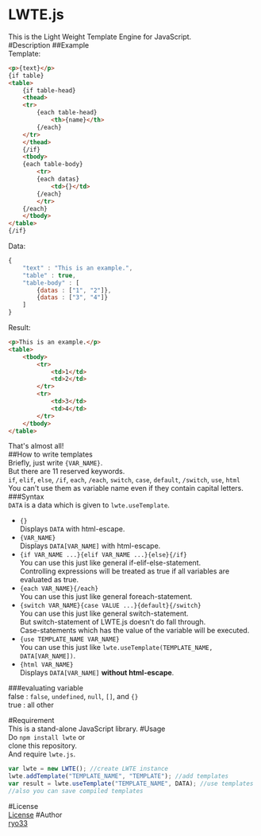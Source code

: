 # LWTE.js
This is the Light Weight Template Engine for JavaScript.  
#Description
##Example  
Template:  
```html
<p>{text}</p>
{if table}
<table>
    {if table-head}
    <thead>
    <tr>
        {each table-head}
            <th>{name}</th>
        {/each}
    </tr>
    </thead>
    {/if}
    <tbody>
    {each table-body}
        <tr>
        {each datas}
            <td>{}</td>
        {/each}
        </tr>
    {/each}
    </tbody>
</table>
{/if}
```
Data:
```javascript
{
    "text" : "This is an example.",
    "table" : true,
    "table-body" : [
        {datas : ["1", "2"]},
        {datas : ["3", "4"]}
    ]
}
```
Result:
```html
<p>This is an example.</p>
<table>
    <tbody>
        <tr>
            <td>1</td>
            <td>2</td>
        </tr>
        <tr>
            <td>3</td>
            <td>4</td>
        </tr>
    </tbody>
</table>
```
That's almost all!  
##How to write templates  
Briefly, just write `{VAR_NAME}`.  
But there are 11 reserved keywords.  
`if`, `elif`, `else`, `/if`, `each`, `/each`, `switch`, `case`, `default`, `/switch`, `use`, `html`  
You can't use them as variable name even if they contain capital letters.  
###Syntax  
`DATA` is a data which is given to `lwte.useTemplate`.  
- `{}`  
Displays `DATA` with html-escape.  
- `{VAR_NAME}`  
Displays `DATA[VAR_NAME]` with html-escape.  
- `{if VAR_NAME ...}{elif VAR_NAME ...}{else}{/if}`  
You can use this just like general if-elif-else-statement.  
Controlling expressions will be treated as true if all variables are evaluated as true.  
- `{each VAR_NAME}{/each}`  
You can use this just like general foreach-statement.  
- `{switch VAR_NAME}{case VALUE ...}{default}{/switch}`  
You can use this just like general switch-statement.  
But switch-statement of LWTE.js doesn't do fall through.  
Case-statements which has the value of the variable will be executed.  
- `{use TEMPLATE_NAME VAR_NAME}`  
You can use this just like `lwte.useTemplate(TEMPLATE_NAME, DATA[VAR_NAME])`.  
- `{html VAR_NAME}`  
Displays `DATA[VAR_NAME]` **without html-escape**.

###evaluating variable  
false : `false`, `undefined`, `null`, `[]`, and `{}`  
true : all other  

#Requirement  
This is a stand-alone JavaScript library.
#Usage  
Do `npm install lwte` or  
clone this repository.  
And require `lwte.js`.    
```javascript
var lwte = new LWTE(); //create LWTE instance
lwte.addTemplate("TEMPLATE_NAME", "TEMPLATE"); //add templates
var result = lwte.useTemplate("TEMPLATE_NAME", DATA); //use templates
//also you can save compiled templates
```
#License  
  [License](LICENSE)
#Author  
  [ryo33](https://github.com/ryo33/ "ryo33's github page")
